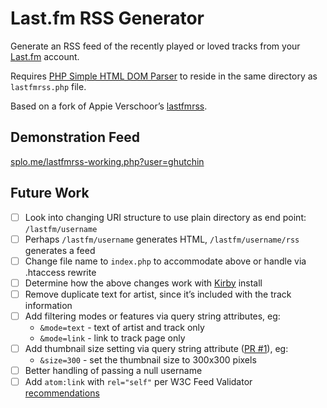 # Last.fm RSS Generator

Generate an RSS feed of the recently played or loved tracks from your [Last.fm](https://www.last.fm/) account.

Requires [PHP Simple HTML DOM Parser](https://simplehtmldom.sourceforge.io/) to reside in the same directory as `lastfmrss.php` file.

Based on a fork of Appie Verschoor’s [lastfmrss](https://github.com/xiffy/lastfmrss).

## Demonstration Feed

[splo.me/lastfmrss-working.php?user=ghutchin](https://splo.me/lastfmrss-working.php?user=ghutchin)

## Future Work

- [ ] Look into changing URI structure to use plain directory as end point: `/lastfm/username`
- [ ] Perhaps `/lastfm/username` generates HTML, `/lastfm/username/rss` generates a feed
- [ ] Change file name to `index.php` to accommodate above or handle via .htaccess rewrite
- [ ] Determine how the above changes work with [Kirby](https://getkirby.com/) install
- [ ] Remove duplicate text for artist, since it’s included with the track information
- [ ] Add filtering modes or features via query string attributes, eg:
	- `&mode=text` - text of artist and track only
	- `&mode=link` - link to track page only
- [ ] Add thumbnail size setting via query string attribute ([PR #1](https://github.com/splorp/lastfm-rss/pull/1)), eg:
	- `&size=300` - set the thumbnail size to 300x300 pixels
- [ ] Better handling of passing a null username
- [ ] Add `atom:link` with `rel="self"` per W3C Feed Validator [recommendations](https://validator.w3.org/feed/docs/warning/MissingAtomSelfLink.html)

